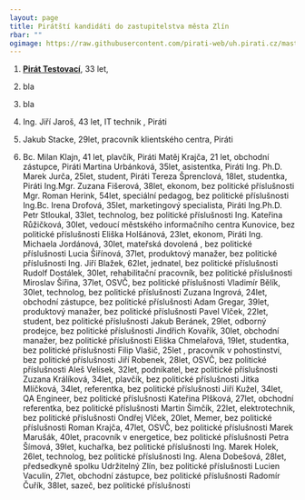 ```yaml
---
layout: page
title: Pirátští kandidáti do zastupitelstva města Zlín
rbar: ""
ogimage: https://raw.githubusercontent.com/pirati-web/uh.pirati.cz/master/assets/img/miscellaneous/fbkandidatix.jpg
---
```


1. [**Pirát Testovací**](/lide/pirat-testovaci), 33 let, 
2. bla
3. bla

1. Ing. Jiří Jaroš, 43 let, IT technik ,  Piráti
2. Jakub Stacke, 29let, pracovník klientského centra, Piráti
3. Bc. Milan Klajn, 41 let,  plavčík,  Piráti
Matěj Krajča, 21 let, obchodní zástupce, Piráti
Martina Urbánková, 35let, asistentka, Piráti
Ing. Ph.D. Marek Jurča, 25let, student, Piráti
Tereza Šprenclová, 18let, studentka, Piráti
Ing.Mgr. Zuzana Fišerová, 38let, ekonom, bez politické příslušnosti
Mgr. Roman Herink, 54let, speciální pedagog,  bez politické příslušnosti
Ing.Bc. Irena Drofová, 35let, marketingový specialista, Piráti
Ing.Ph.D. Petr Stloukal, 33let, technolog,  bez politické příslušnosti
Ing. Kateřina Růžičková, 30let, vedoucí městského informačního centra Kunovice,  bez politické příslušnosti 
Eliška Holšánová, 23let, ekonom, Piráti
Ing. Michaela Jordánová, 30let, mateřská dovolená ,  bez politické příslušnosti 
Lucia Šiřínová, 37let,  produktový manažer,  bez politické příslušnosti
Ing. Jiří Blažek, 62let, jednatel,  bez politické příslušnosti 
Rudolf Dostálek, 30let, rehabilitační pracovník,  bez politické příslušnosti
Miroslav Šiřina, 37let, OSVČ,  bez politické příslušnosti
Vladimír Bělík, 30let, technolog,  bez politické příslušnosti
Zuzana Ingrová, 24let, obchodní zástupce,  bez politické příslušnosti
Adam Gregar, 39let, produktový manažer,  bez politické příslušnosti
Pavel Vlček, 22let, student,  bez politické příslušnosti
Jakub Beránek, 29let, odborný prodejce,  bez politické příslušnosti
Jindřich Kovařík, 30let, obchodní manažer,  bez politické příslušnosti
Eliška Chmelařová, 19let, studentka,  bez politické příslušnosti
Filip Vlašič, 25let , pracovník v pohostinství,  bez politické příslušnosti
Jiří Robenek, 28let, OSVČ,  bez politické příslušnosti
Aleš Velísek, 32let, podnikatel,  bez politické příslušnosti
Zuzana Králíková, 34let, plavčík,  bez politické příslušnosti
Jitka Mlíčková, 34let, referentka,  bez politické příslušnosti
Jiří Kužel, 34let, QA Engineer,  bez politické příslušnosti
Kateřina Plšková, 27let, obchodní referentka,  bez politické příslušnosti
Martin Šimčík, 22let, elektrotechnik,  bez politické příslušnosti
Ondřej Vlček, 20let, Memer,  bez politické příslušnosti
Roman Krajča, 47let, OSVČ,  bez politické příslušnosti
Marek Marušák, 40let, pracovník v energetice,  bez politické příslušnosti
Petra Šímová, 39let, kuchařka,  bez politické příslušnosti
Ing. Marek Holek, 26let, technolog,  bez politické příslušnosti
Ing. Alena Dobešová, 28let, předsedkyně spolku Udržitelný Zlín,  bez politické příslušnosti
Lucien Vaculín, 27let, obchodní zástupce,  bez politické příslušnosti
Radomír Čuřík, 38let, sazeč,  bez politické příslušnosti
